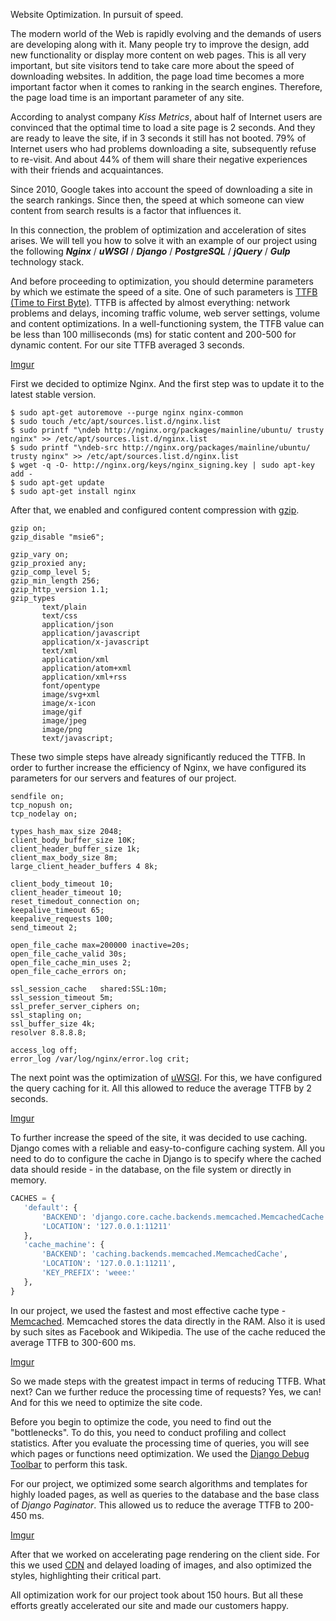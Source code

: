 Website Optimization. In pursuit of speed.

The modern world of the Web is rapidly evolving and the demands of users are developing along with it. Many people try to improve the design, add new functionality or display more content on web pages. This is all very important, but site visitors tend to take care more about the speed of downloading websites. In addition, the page load time becomes a more important factor when it comes to ranking in the search engines. Therefore, the page load time is an important parameter of any site.

According to analyst company *Kiss Metrics*, about half of Internet users are convinced that the optimal time to load a site page is 2 seconds. And they are ready to leave the site, if in 3 seconds it still has not booted. 79% of Internet users who had problems downloading a site, subsequently refuse to re-visit. And about 44% of them will share their negative experiences with their friends and acquaintances.

Since 2010, Google takes into account the speed of downloading a site in the search rankings. Since then, the speed at which someone can view content from search results is a factor that influences it.

In this connection, the problem of optimization and acceleration of sites arises. We will tell you how to solve it with an example of our project using the following **_Nginx_** / **_uWSGI_** / **_Django_** / **_PostgreSQL_** / **_jQuery_** / **_Gulp_** technology stack.

And before proceeding to optimization, you should determine parameters by which we estimate the speed of a site. One of such parameters is [TTFB (Time to First Byte)](https://en.wikipedia.org/wiki/Time_To_First_Byte). TTFB is affected by almost everything: network problems and delays, incoming traffic volume, web server settings, volume and content optimizations. In a well-functioning system, the TTFB value can be less than 100 milliseconds (ms) for static content and 200-500 for dynamic content. For our site TTFB averaged 3 seconds.

[Imgur](http://i.imgur.com/KM42ga9.png)

First we decided to optimize Nginx. And the first step was to update it to the latest stable version.

```console
$ sudo apt-get autoremove --purge nginx nginx-common
$ sudo touch /etc/apt/sources.list.d/nginx.list
$ sudo printf "\ndeb http://nginx.org/packages/mainline/ubuntu/ trusty nginx" >> /etc/apt/sources.list.d/nginx.list
$ sudo printf "\ndeb-src http://nginx.org/packages/mainline/ubuntu/ trusty nginx" >> /etc/apt/sources.list.d/nginx.list
$ wget -q -O- http://nginx.org/keys/nginx_signing.key | sudo apt-key add -
$ sudo apt-get update
$ sudo apt-get install nginx
```

After that, we enabled and configured content compression with [gzip](http://nginx.org/en/docs/http/ngx_http_gzip_module.html).

```apacheconf
gzip on;
gzip_disable "msie6";

gzip_vary on;
gzip_proxied any;
gzip_comp_level 5;
gzip_min_length 256;
gzip_http_version 1.1;
gzip_types
       text/plain
       text/css
       application/json
       application/javascript
       application/x-javascript
       text/xml
       application/xml
       application/atom+xml
       application/xml+rss
       font/opentype
       image/svg+xml
       image/x-icon
       image/gif
       image/jpeg
       image/png
       text/javascript;
```

These two simple steps have already significantly reduced the TTFB. In order to further increase the efficiency of Nginx, we have configured its parameters for our servers and features of our project.

```apacheconf
sendfile on;
tcp_nopush on;
tcp_nodelay on;

types_hash_max_size 2048;
client_body_buffer_size 10K;
client_header_buffer_size 1k;
client_max_body_size 8m;
large_client_header_buffers 4 8k;

client_body_timeout 10;
client_header_timeout 10;
reset_timedout_connection on;
keepalive_timeout 65;
keepalive_requests 100;
send_timeout 2;

open_file_cache max=200000 inactive=20s;
open_file_cache_valid 30s;
open_file_cache_min_uses 2;
open_file_cache_errors on;

ssl_session_cache   shared:SSL:10m;
ssl_session_timeout 5m;
ssl_prefer_server_ciphers on;
ssl_stapling on;
ssl_buffer_size 4k;
resolver 8.8.8.8;

access_log off;
error_log /var/log/nginx/error.log crit;
```

The next point was the optimization of [uWSGI](https://uwsgi-docs.readthedocs.io/en/latest/). For this, we have configured the query caching for it. All this allowed to reduce the average TTFB by 2 seconds.

[Imgur](http://i.imgur.com/QYuyo5w.png)

To further increase the speed of the site, it was decided to use caching. Django comes with a reliable and easy-to-configure caching system. All you need to do to configure the cache in Django is to specify where the cached data should reside - in the database, on the file system or directly in memory.

```python
CACHES = {
   'default': {
       'BACKEND': 'django.core.cache.backends.memcached.MemcachedCache',
       'LOCATION': '127.0.0.1:11211'
   },
   'cache_machine': {
       'BACKEND': 'caching.backends.memcached.MemcachedCache',
       'LOCATION': '127.0.0.1:11211',
       'KEY_PREFIX': 'weee:'
   },
}
```

In our project, we used the fastest and most effective cache type - [Memcached](https://www.memcached.org/). Memcached stores the data directly in the RAM. Also it is used by such sites as Facebook and Wikipedia. The use of the cache reduced the average TTFB to 300-600 ms.

[Imgur](http://i.imgur.com/9bzO4bk.png)

So we made steps with the greatest impact in terms of reducing TTFB. What next? Can we further reduce the processing time of requests? Yes, we can! And for this we need to optimize the site code.

Before you begin to optimize the code, you need to find out the "bottlenecks". To do this, you need to conduct profiling and collect statistics. After you evaluate the processing time of queries, you will see which pages or functions need optimization. We used the [Django Debug Toolbar](https://django-debug-toolbar.readthedocs.io/en/stable/) to perform this task.

For our project, we optimized some search algorithms and templates for highly loaded pages, as well as queries to the database and the base class of *Django Paginator*. This allowed us to reduce the average TTFB to 200-450 ms.

[Imgur](http://i.imgur.com/8U5W7VX.png)

After that we worked on accelerating page rendering on the client side. For this we used [CDN](https://en.wikipedia.org/wiki/Content_delivery_network) and delayed loading of images, and also optimized the styles, highlighting their critical part.

All optimization work for our project took about 150 hours. But all these efforts greatly accelerated our site and made our customers happy.

